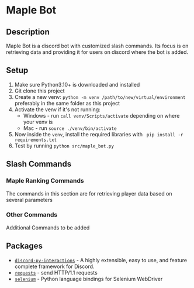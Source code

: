 # Maple Bot

## Description

Maple Bot is a discord bot with customized slash commands. Its focus is on retrieving data and providing it for users on
discord where the bot is added.

## Setup
1. Make sure Python3.10+ is downloaded and installed
2. Git clone this project 
3. Create a new venv: `python -m venv /path/to/new/virtual/environment` preferably in the same folder as this project
4. Activate the venv if it's not running:
   - Windows - run `call venv/Scripts/activate` depending on where your venv is
   - Mac - run `source ./venv/bin/activate`
5. Now inside the `venv`, install the required libraries with ` pip install -r requirements.txt`
6. Test by running `python src/maple_bot.py`

## Slash Commands
### Maple Ranking Commands
The commands in this section are for retrieving player data based on several parameters

### Other Commands
Additional Commands to be added

## Packages
- [`discord-py-interactions`](https://pypi.org/project/discord-py-interactions/) - A highly extensible, easy to use, and feature complete framework for Discord.
- [`requests`](https://pypi.org/project/requests/) -  send HTTP/1.1 requests
- [`selenium`](https://pypi.org/project/selenium/) - Python language bindings for Selenium WebDriver
